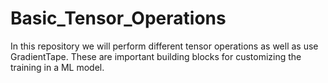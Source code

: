 # Basic_Tensor_Operations
In this repository we will perform different tensor operations as well as use GradientTape. These are important building blocks for customizing the training in a ML model.
